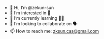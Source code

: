 - 👋 Hi, I’m @zekun-sun
- 👀 I’m interested in 👀
- 🌱 I’m currently learning 🏃‍♀️
- 💞️ I’m looking to collaborate on 🗣
- 📫 How to reach me: zksun.cas@gmail.com

<!---
zekun-sun/zekun-sun is a ✨ special ✨ repository because its `README.md` (this file) appears on your GitHub profile.
You can click the Preview link to take a look at your changes.
--->
